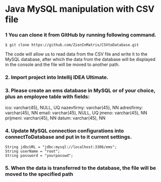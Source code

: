 # Java MySQL manipulation with CSV file

### 1 You can clone it from GitHub by running following command.

```
$ git clone https://github.com/ZionInMatrix/CSVtoDatabase.git
```
The code will allow us to read data from the CSV file and write it to the MySQL database, after which the data from the database will be displayed in the console and the file will be moved to another path.

### 2. Import project into Intellij IDEA Ultimate.

### 3. Please create an ems database in MySQL or of your choice, plus an employee table with fields: 
ico: varchar(45), NULL, UQ 
nazevfirmy: varchar(45), NN 
adresfirmy: varchar(45), NN
email: varchar(45), NULL, UQ
jmeno: varchar(45), NN 
prijmeni: varchar(45), NN
datum: varchar(45), NN

### 4. Update MySQL connection configurations into connectToDatabase and put in to it current settings.

```
String jdbcURL = "jdbc:mysql://localhost:3306/ems";
String userName = "root";
String password = "yourpasswd";
```

### 5. When the data is transferred to the database, the file will be moved to the specified path

